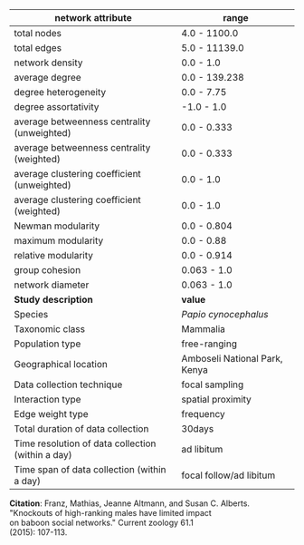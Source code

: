 network attribute|range
---|---
total nodes|4.0 - 1100.0
total edges|5.0 - 11139.0
network density|0.0 - 1.0
average degree|0.0 - 139.238
degree heterogeneity|0.0 - 7.75
degree assortativity|-1.0 - 1.0
average betweenness centrality (unweighted)|0.0 - 0.333
average betweenness centrality (weighted)|0.0 - 0.333
average clustering coefficient (unweighted)|0.0 - 1.0
average clustering coefficient (weighted)|0.0 - 1.0
Newman modularity|0.0 - 0.804
maximum modularity|0.0 - 0.88
relative modularity|0.0 - 0.914
group cohesion|0.063 - 1.0
network diameter|0.063 - 1.0
**Study description**|**value**
Species|*Papio cynocephalus*
Taxonomic class|Mammalia
Population type|free-ranging
Geographical location|Amboseli National Park, Kenya
Data collection technique|focal sampling
Interaction type|spatial proximity
Edge weight type|frequency
Total duration of data collection|30days
Time resolution of data collection (within a day)|ad libitum
Time span of data collection (within a day)|focal follow/ad libitum
**Citation**: Franz, Mathias, Jeanne Altmann, and Susan C. Alberts. <br> "Knockouts of high-ranking males have limited impact <br> on baboon social networks." Current zoology 61.1 <br> (2015): 107-113.